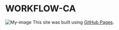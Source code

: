 # WORKFLOW-CA
![My-image](/assets/img/workflow_ca_readme_img-jpg)
This site was built using [GitHub Pages](https://dvergnir.github.io/workflow-ca_benjamin-londal/).
